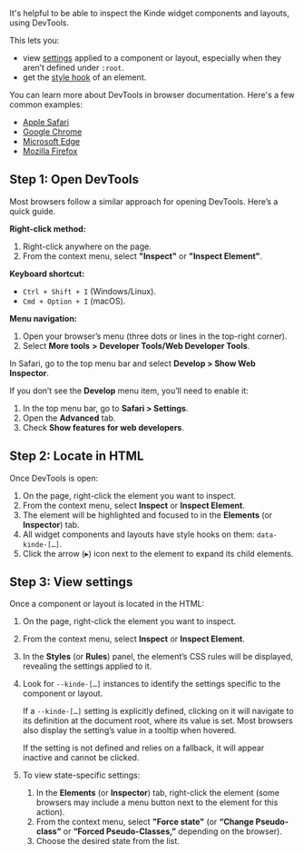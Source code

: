 
It's helpful to be able to inspect the Kinde widget components and layouts, using DevTools.

This lets you:

- view [settings](/design/customize-with-code/styling-with-css/) applied to a component or layout, especially when they aren’t defined under `:root`.
- get the [style hook](/design/customize-with-code/style-with-style-hooks/) of an element.

You can learn more about DevTools in browser documentation. Here's a few common examples:

- [Apple Safari](https://developer.apple.com/documentation/safari-developer-tools)
- [Google Chrome](https://developer.chrome.com/docs/devtools?hl=en)
- [Microsoft Edge](https://learn.microsoft.com/en-us/microsoft-edge/devtools-guide-chromium/landing/)
- [Mozilla Firefox](https://firefox-source-docs.mozilla.org/devtools-user/)

## Step 1: Open DevTools

Most browsers follow a similar approach for opening DevTools. Here’s a quick guide.

**Right-click method:**

1. Right-click anywhere on the page.
2. From the context menu, select **"Inspect"** or **"Inspect Element"**.

**Keyboard shortcut:**

- `Ctrl + Shift + I` (Windows/Linux).
- `Cmd + Option + I` (macOS).

**Menu navigation:**

1. Open your browser’s menu (three dots or lines in the top-right corner).
2. Select **More tools** **>** **Developer Tools/Web Developer Tools**.

In Safari, go to the top menu bar and select **Develop > Show Web Inspector**.

If you don’t see the **Develop** menu item, you’ll need to enable it:

1. In the top menu bar, go to **Safari > Settings**.
2. Open the **Advanced** tab.
3. Check **Show features for web developers**.

## Step 2: Locate in HTML

Once DevTools is open:

1. On the page, right-click the element you want to inspect.
2. From the context menu, select **Inspect** or **Inspect Element**.
3. The element will be highlighted and focused to in the **Elements** (or **Inspector**) tab.
4. All widget components and layouts have style hooks on them: `data-kinde-[…]`.
5. Click the arrow (▸) icon next to the element to expand its child elements.

## Step 3: View settings

Once a component or layout is located in the HTML:

1. On the page, right-click the element you want to inspect.
2. From the context menu, select **Inspect** or **Inspect Element**.
3. In the **Styles** (or **Rules**) panel, the element’s CSS rules will be displayed, revealing the settings applied to it.
4. Look for `--kinde-[…]` instances to identify the settings specific to the component or layout.

   If a `--kinde-[…]` setting is explicitly defined, clicking on it will navigate to its definition at the document root, where its value is set. Most browsers also display the setting’s value in a tooltip when hovered.

   If the setting is not defined and relies on a fallback, it will appear inactive and cannot be clicked.

5. To view state-specific settings:
   1. In the **Elements** (or **Inspector**) tab, right-click the element (some browsers may include a menu button next to the element for this action).
   2. From the context menu, select **"Force state"** (or **“Change Pseudo-class”** or **“Forced Pseudo-Classes,”** depending on the browser).
   3. Choose the desired state from the list.
